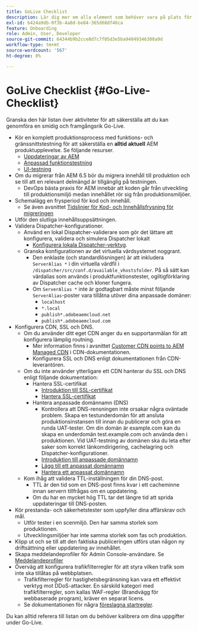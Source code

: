 ```yaml
---
title: GoLive Checklist
description: Lär dig mer om alla element som behöver vara på plats för att lyckas med Go-Live med AEM as a Cloud Service.
exl-id: b424a9db-0f3b-4a8d-be84-365d68df46ca
feature: Onboarding
role: Admin, User, Developer
source-git-commit: 64344b9b2cce8d7c7f05d3e5ba94049346308a9d
workflow-type: tm+mt
source-wordcount: '567'
ht-degree: 0%

---
```


# GoLive Checklist {#Go-Live-Checklist}

Granska den här listan över aktiviteter för att säkerställa att du kan genomföra en smidig och framgångsrik Go-Live.

* Kör en komplett produktionsprocess med funktions- och gränssnittstestning för att säkerställa en **alltid aktuell** AEM produktupplevelse. Se följande resurser.
   * [Uppdateringar av AEM](/help/implementing/deploying/aem-version-updates.md)
   * [Anpassad funktionstestning](/help/implementing/cloud-manager/functional-testing.md#custom-functional-testing)
   * [UI-testning](/help/implementing/cloud-manager/ui-testing.md)
* Om du migrerar från AEM 6.5 bör du migrera innehåll till produktion och se till att en relevant delmängd är tillgänglig på testningen.
   * DevOps bästa praxis för AEM innebär att koden går från utveckling till produktionsmiljö medan innehållet rör sig från produktionsmiljöer.
* Schemalägg en frysperiod för kod och innehåll.
   * Se även avsnittet [Tidslinjer för Kod- och Innehållsfrysning för migreringen](#code-content-freeze)
* Utför den slutliga innehållsuppsättningen.
* Validera Dispatcher-konfigurationer.
   * Använd en lokal Dispatcher-validerare som gör det lättare att konfigurera, validera och simulera Dispatcher lokalt
      * [Konfigurera lokala Dispatcher-verktyg](https://experienceleague.adobe.com/en/docs/experience-manager-learn/cloud-service/local-development-environment-set-up/dispatcher-tools#prerequisites).
   * Granska konfigurationen av det virtuella värdsystemet noggrant.
      * Den enklaste (och standardlösningen) är att inkludera `ServerAlias *` i din virtuella värdfil i `/dispatcher/src/conf.d/available_vhostsfolder`. På så sätt kan värdalias som används i produktfunktionstester, ogiltigförklaring av Dispatcher cache och kloner fungera.
      * Om `ServerAlias *` inte är godtagbart måste minst följande `ServerAlias`-poster vara tillåtna utöver dina anpassade domäner:
         * `localhost`
         * `*.local`
         * `publish*.adobeaemcloud.net`
         * `publish*.adobeaemcloud.com`
* Konfigurera CDN, SSL och DNS.
   * Om du använder ditt eget CDN anger du en supportanmälan för att konfigurera lämplig routning.
      * Mer information finns i avsnittet [Customer CDN points to AEM Managed CDN](/help/implementing/dispatcher/cdn.md#point-to-point-cdn) i CDN-dokumentationen.
      * Konfigurera SSL och DNS enligt dokumentationen från CDN-leverantören.
   * Om du inte använder ytterligare ett CDN hanterar du SSL och DNS enligt följande dokumentation:
      * Hantera SSL-certifikat
         * [Introduktion till SSL-certifikat](/help/implementing/cloud-manager/managing-ssl-certifications/introduction-to-ssl-certificates.md)
         * [Hantera SSL-certifikat](/help/implementing/cloud-manager/managing-ssl-certifications/managing-certificates.md)
      * Hantera anpassade domännamn (DNS)
         * Kontrollera att DNS-rensningen inte orsakar några oväntade problem. Skapa en testunderdomän för att ansluta produktionsinstansen till innan du publicerar och göra en runda UAT-tester. Om din domän är example.com kan du skapa en underdomän test.example.com och använda den i produktionen. Vid UAT-testning av domänen ska du leta efter saker som korrekt länkomdirigering, cachelagring och Dispatcher-konfigurationer.
         * [Introduktion till anpassade domännamn](/help/implementing/cloud-manager/custom-domain-names/introduction.md)
         * [Lägg till ett anpassat domännamn](/help/implementing/cloud-manager/custom-domain-names/add-custom-domain-name.md)
         * [Hantera ett anpassat domännamn](/help/implementing/cloud-manager/custom-domain-names/managing-custom-domain-names.md)
   * Kom ihåg att validera TTL-inställningen för din DNS-post.
      * TTL är den tid som en DNS-post finns kvar i ett cacheminne innan servern tillfrågas om en uppdatering.
      * Om du har en mycket hög TTL tar det längre tid att sprida uppdateringar till DNS-posten.
* Kör prestanda- och säkerhetstester som uppfyller dina affärskrav och mål.
   * Utför tester i en scenmiljö.  Den har samma storlek som produktionen.
   * Utvecklingsmiljöer har inte samma storlek som fas och produktion.
* Klipp ut och se till att den faktiska publiceringen utförs utan någon ny driftsättning eller uppdatering av innehållet.
* Skapa meddelandeprofiler för Admin Console-användare. Se [Meddelandeprofiler](/help/journey-onboarding/notification-profiles.md)
* Överväg att konfigurera trafikfilterregler för att styra vilken trafik som inte ska tillåtas på webbplatsen.
   * Trafikfilterregler för hastighetsbegränsning kan vara ett effektivt verktyg mot DDoS-attacker. En särskild kategori med trafikfilterregler, som kallas WAF-regler (Brandvägg för webbaserade program), kräver en separat licens.
   * Se dokumentationen för några [föreslagna startregler](/help/security/traffic-filter-rules-including-waf.md#recommended-starter-rules).

Du kan alltid referera till listan om du behöver kalibrera om dina uppgifter under Go-Live.

